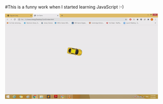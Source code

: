#This is a funny work when I started learning JavaScript :-)

![Alt-text](https://github.com/ltnanitya/Car_Motion/blob/master/image/ezgif.com-video-to-gif.gif)
